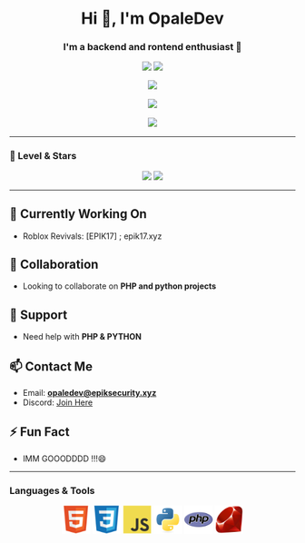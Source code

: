 <h1 align="center">Hi 👋, I'm OpaleDev</h1>
<h3 align="center">I'm a backend and rontend enthusiast 🚀</h3>

<p align="center">
  <img src="https://github-readme-stats.vercel.app/api?username=OpaleDev&show_icons=true&theme=radical&count_private=true" />
  <img src="https://github-readme-streak-stats.herokuapp.com/?user=OpaleDev&theme=radical" />
</p>

<p align="center">
  <img src="https://github-readme-stats.vercel.app/api/top-langs/?username=OpaleDev&layout=compact&theme=dark&langs_count=6" />
</p>

<p align="center">
  <img src="https://komarev.com/ghpvc/?username=OpaleDev&label=Profile%20views&color=0e75b6&style=flat" />
</p>

<p align="center">
  <a href="https://github.com/ryo-ma/github-profile-trophy">
    <img src="https://github-profile-trophy.vercel.app/?username=OpaleDev" />
  </a>
</p>

---

### 🚀 Level & Stars
<p align="center">
  <img src="https://img.shields.io/badge/Level-15-brightgreen?style=for-the-badge&logo=github"/>
  <img src="https://img.shields.io/github/stars/OpaleDev?style=for-the-badge&label=Total%20Stars&logo=star"/>
</p>

---

## 🔭 Currently Working On
- Roblox Revivals: [EPIK17] ; epik17.xyz


## 👯 Collaboration
- Looking to collaborate on **PHP and python projects**

## 🤝 Support
- Need help with **PHP & PYTHON**

## 📫 Contact Me
- Email: **opaledev@epiksecurity.xyz**
- Discord: [Join Here](https://discord.gg/mQN4Udseeb)

## ⚡ Fun Fact
- IMM GOOODDDD !!!😄

---

### Languages & Tools
<p align="center">
  <img src="https://raw.githubusercontent.com/devicons/devicon/master/icons/html5/html5-original.svg" width="50" height="50"/>
  <img src="https://raw.githubusercontent.com/devicons/devicon/master/icons/css3/css3-original.svg" width="50" height="50"/>
  <img src="https://raw.githubusercontent.com/devicons/devicon/master/icons/javascript/javascript-original.svg" width="50" height="50"/>
  <img src="https://raw.githubusercontent.com/devicons/devicon/master/icons/python/python-original.svg" width="50" height="50"/>
  <img src="https://raw.githubusercontent.com/devicons/devicon/master/icons/php/php-original.svg" width="50" height="50"/>
  <img src="https://raw.githubusercontent.com/devicons/devicon/master/icons/ruby/ruby-original.svg" width="50" height="50"/>
</p>


